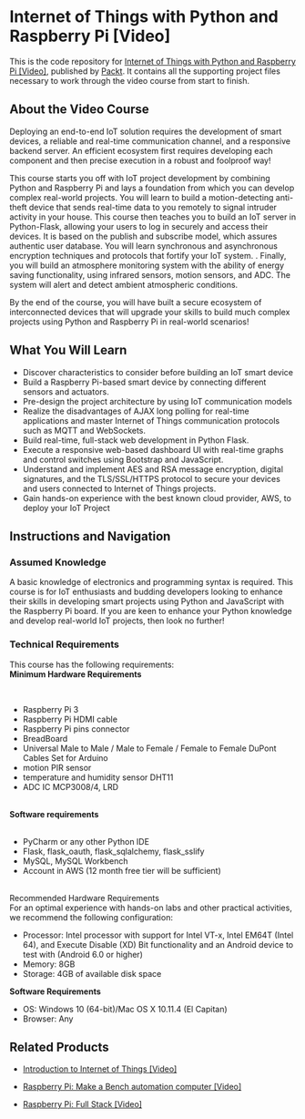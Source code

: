 # Internet of Things with Python and Raspberry Pi [Video]
This is the code repository for [	Internet of Things with Python and Raspberry Pi [Video]](https://www.packtpub.com/hardware-and-creative/internet-things-python-and-raspberry-pi-video), published by [Packt](https://www.packtpub.com/?utm_source=github). It contains all the supporting project files necessary to work through the video course from start to finish.
## About the Video Course
Deploying an end-to-end IoT solution requires the development of smart devices, a reliable and real-time communication channel, and a responsive backend server. An efficient ecosystem first requires developing each component and then precise execution in a robust and foolproof way!

This course starts you off with IoT project development by combining Python and Raspberry Pi and lays a foundation from which you can develop complex real-world projects. You will learn to build a motion-detecting anti-theft device that sends real-time data to you remotely to signal intruder activity in your house. This course then teaches you to build an IoT server in Python-Flask, allowing your users to log in securely and access their devices. It is based on the publish and subscribe model, which assures authentic user database. You will learn synchronous and asynchronous encryption techniques and protocols that fortify your IoT system. . Finally, you will build an atmosphere monitoring system with the ability of energy saving functionality, using infrared sensors, motion sensors, and ADC. The system will alert and detect ambient atmospheric conditions.

By the end of the course, you will have built a secure ecosystem of interconnected devices that will upgrade your skills to build much complex projects using Python and Raspberry Pi in real-world scenarios!

<H2>What You Will Learn</H2>
<DIV class=book-info-will-learn-text>
<UL>
<LI>Discover characteristics to consider before building an IoT smart device
<LI>Build a Raspberry Pi-based smart device by connecting different sensors and actuators. 
<LI>Pre-design the project architecture by using IoT communication models
<LI>Realize the disadvantages of AJAX long polling for real-time applications and master Internet of Things communication protocols such as MQTT and WebSockets.
<LI>Build real-time, full-stack web development in Python Flask.
<LI>Execute a responsive web-based dashboard UI with real-time graphs and control switches using Bootstrap and JavaScript. 
<LI>Understand and implement AES and RSA message encryption, digital signatures, and the TLS/SSL/HTTPS protocol to secure your devices and users connected to Internet of Things projects.
<LI>Gain hands-on experience with the best known cloud provider, AWS, to deploy your IoT Project </LI></UL></DIV>

## Instructions and Navigation
### Assumed Knowledge
A basic knowledge of electronics and programming syntax is required. This course is for IoT enthusiasts and budding developers looking to enhance their skills in developing smart projects using Python and JavaScript with the Raspberry Pi board. If you are keen to enhance your Python knowledge and develop real-world IoT projects, then look no further!
### Technical Requirements
This course has the following requirements:<br/>
<b>Minimum Hardware Requirements</b><br>

<br><ul><li>Raspberry Pi 3</li><li>Raspberry Pi HDMI cable</li><li>Raspberry Pi pins connector</li><li>BreadBoard</li><li>Universal Male to Male / Male to Female / Female to Female DuPont Cables Set for Arduino</li><li>motion PIR sensor</li><li>temperature and humidity sensor DHT11</li><li>ADC IC MCP3008/4, LRD </li></ul>

<br/>
<b>Software requirements</b><br>
<br><ul><li>PyCharm or any other Python IDE</li><li>Flask, flask_oauth, flask_sqlalchemy, flask_sslify</li><li>MySQL, MySQL Workbench</li><li>Account in AWS (12 month free tier will be sufficient)</li></ul>

<br/>Recommended Hardware Requirements</b><br>
For an optimal experience with hands-on labs and other practical activities, we recommend the following configuration:
<ul><li>Processor: Intel processor with support for Intel VT-x, Intel EM64T (Intel 64), and Execute Disable (XD) Bit functionality and an Android device to test with (Android 6.0 or higher)</li><li>Memory: 8GB</li><li>Storage: 4GB of available disk space</li></ul>

<b>Software Requirements</b><br><ul><li>OS: Windows 10 (64-bit)/Mac OS X 10.11.4 (El Capitan)</li><li>Browser: Any</li></ul>

## Related Products
* [Introduction to Internet of Things [Video]](https://www.packtpub.com/virtualization-and-cloud/introduction-internet-things-video)

* [Raspberry Pi: Make a Bench automation computer [Video]](https://www.packtpub.com/hardware-and-creative/raspberry-pi-make-bench-automation-computer-video)

* [Raspberry Pi: Full Stack [Video]](https://www.packtpub.com/hardware-and-creative/raspberry-pi-full-stack-video)

